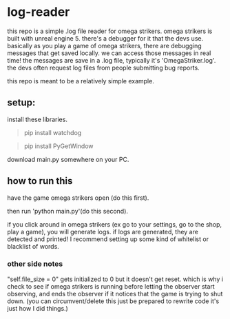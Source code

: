 # log-reader
this repo is a simple .log file reader for omega strikers.
omega strikers is built with unreal engine 5. there's a debugger for it that the devs use. basically as you play a game of omega strikers, there are debugging messages that get saved locally. we can access those messages in real time! the messages are save in a .log file, typically it's 'OmegaStriker.log'. the devs often request log files from people submitting bug reports.

this repo is meant to be a relatively simple example.


## setup:
install these libraries.

> pip install watchdog

> pip install PyGetWindow


download main.py somewhere on your PC.


## how to run this

have the game omega strikers open (do this first).

then run 'python main.py'(do this second).



if you click around in omega strikers (ex go to your settings, go to the shop, play a game), you will generate logs. if logs are generated, they are detected and printed! I recommend setting up some kind of whitelist or blacklist of words.


### other side notes
"self.file_size = 0" gets initialized to 0 but it doesn't get reset. which is why i check to see if omega strikers is running before letting the observer start observing, and ends the observer if it notices that the game is trying to shut down. (you can circumvent/delete this just be prepared to rewrite code it's just how I did things.)


